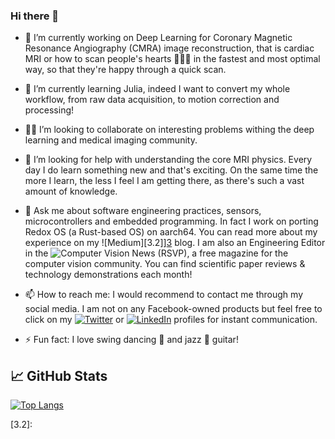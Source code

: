 ### Hi there 👋

- 🔭 I’m currently working on Deep Learning for Coronary Magnetic Resonance Angiography (CMRA) image reconstruction, that is cardiac MRI or how to scan people's hearts 💖💖💖 in the fastest and most optimal way, so that they're happy through a quick scan.

- 🌱 I’m currently learning Julia, indeed I want to convert my whole workflow, from raw data acquisition, to motion correction and processing!

- 🤝🏽 I’m looking to collaborate on interesting problems withing the deep learning and medical imaging community.

- 🤔 I’m looking for help with understanding the core MRI physics. Every day I do learn something new and that's exciting. On the same time the more I learn, the less I feel I am getting there, as there's such a vast amount of knowledge. 

- 💬 Ask me about software engineering practices, sensors, microcontrollers and embedded programming. In fact I work on porting Redox OS (a Rust-based OS) on aarch64. You can read more about my experience on my ![Medium][3.2]][3] blog. I am also an Engineering Editor in the ![Computer Vision News][4] (RSVP), a free magazine for the computer vision community. You can find scientific paper reviews & technology demonstrations each month!

- 📫 How to reach me: I would recommend to contact me through my social media. I am not on any Facebook-owned products but feel free to click on my [![Twitter][1.2]][1] or [![LinkedIn][2.2]][2] profiles for instant communication.

-  ⚡ Fun fact: I love swing dancing 🕺 and jazz 🎸 guitar!

## &#x1f4c8; GitHub Stats

[![Top Langs](https://github-readme-stats.vercel.app/api/top-langs/?username=wizofe&hide=javascript,html,jupyter%20notebook&theme=vue)](https://github.com/wizofe/github-readme-stats)

<!-- Icons -->

[1.2]: http://i.imgur.com/wWzX9uB.png
[2.2]: https://raw.githubusercontent.com/MartinHeinz/MartinHeinz/master/linkedin-3-16.png
[3.2]: 

<!-- Links to your social media accounts -->

[1]: https://twitter.com/wizofe
[2]: https://www.linkedin.com/in/wizofe
[3]: https://www.medium.com/@wizofe
[4]: https://www.rsipvision.com/computer-vision-news/
